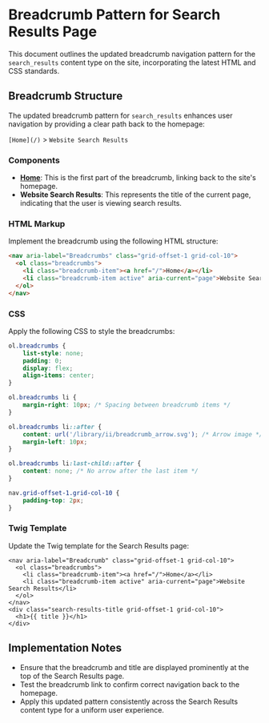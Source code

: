 
# Breadcrumb Pattern for Search Results Page

This document outlines the updated breadcrumb navigation pattern for the `search_results` content type on the site, incorporating the latest HTML and CSS standards.

## Breadcrumb Structure
The updated breadcrumb pattern for `search_results` enhances user navigation by providing a clear path back to the homepage:

`[Home](/)` > `Website Search Results`

### Components
- **[Home](/)**: This is the first part of the breadcrumb, linking back to the site's homepage.
- **Website Search Results**: This represents the title of the current page, indicating that the user is viewing search results.

### HTML Markup
Implement the breadcrumb using the following HTML structure:

```html
<nav aria-label="Breadcrumbs" class="grid-offset-1 grid-col-10">
  <ol class="breadcrumbs">
    <li class="breadcrumb-item"><a href="/">Home</a></li>
    <li class="breadcrumb-item active" aria-current="page">Website Search Results</li>
  </ol>
</nav>
```

### CSS
Apply the following CSS to style the breadcrumbs:

```css
ol.breadcrumbs {
    list-style: none;
    padding: 0;
    display: flex;
    align-items: center;
}

ol.breadcrumbs li {
    margin-right: 10px; /* Spacing between breadcrumb items */
}

ol.breadcrumbs li::after {
    content: url('/library/ii/breadcrumb_arrow.svg'); /* Arrow image */
    margin-left: 10px;
}

ol.breadcrumbs li:last-child::after {
    content: none; /* No arrow after the last item */
}

nav.grid-offset-1.grid-col-10 {
    padding-top: 2px;
}
```

### Twig Template
Update the Twig template for the Search Results page:

```twig
<nav aria-label="Breadcrumb" class="grid-offset-1 grid-col-10">
  <ol class="breadcrumbs">
    <li class="breadcrumb-item"><a href="/">Home</a></li>
    <li class="breadcrumb-item active" aria-current="page">Website Search Results</li>
  </ol>
</nav>
<div class="search-results-title grid-offset-1 grid-col-10">
  <h1>{{ title }}</h1>
</div>
```

## Implementation Notes
- Ensure that the breadcrumb and title are displayed prominently at the top of the Search Results page.
- Test the breadcrumb link to confirm correct navigation back to the homepage.
- Apply this updated pattern consistently across the Search Results content type for a uniform user experience.
